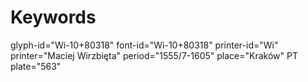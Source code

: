 # Keywords
glyph-id="Wi-10+80318"
font-id="Wi-10+80318"
printer-id="Wi"
printer="Maciej Wirzbięta"
period="1555/7-1605"
place="Kraków"
PT plate="563"
